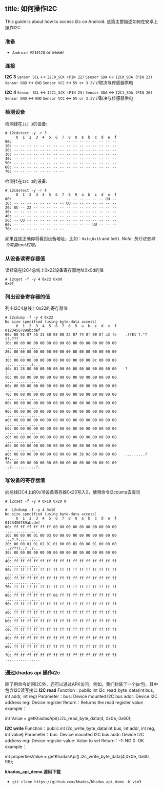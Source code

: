 title: 如何操作I2C 
---


This guide is about how to access i2c on Android.
这篇主要描述如何在安卓上操作I2C

### 准备
* `Android V210128` or newer

### 连接
**I2C 3**
`Sensor SCL` <-> `I2C0_SCK (PIN 22)`
`Sensor SDA` <-> `I2C0_SDA (PIN 23)`
`Sensor GND` <-> `GND`
`Sensor VCC` <-> `5V or 3.3V` //取决与传感器供电

**I2C 4**
`Sensor SCL` <-> `I2C1_SCK (PIN 25)`
`Sensor SDA` <-> `I2C1_SDA (PIN 26)`
`Sensor GND` <-> `GND`
`Sensor VCC` <-> `5V or 3.3V` //取决与传感器供电


### 检测设备
检测挂在`I2C 3`的设备:
```
# i2cdetect -y -r 3
     0  1  2  3  4  5  6  7  8  9  a  b  c  d  e  f
00:                         -- -- -- -- -- -- -- -- 
10: -- -- -- -- -- -- -- -- -- -- -- -- -- -- -- -- 
20: -- -- -- -- -- -- -- -- -- -- -- -- -- -- -- -- 
30: -- -- -- -- -- -- -- -- -- -- -- -- -- -- -- -- 
40: -- -- -- -- -- -- -- -- -- -- -- -- -- -- -- -- 
50: -- -- -- -- -- -- -- -- -- -- -- -- -- -- -- -- 
60: -- -- -- -- -- -- -- -- -- -- -- -- -- -- -- -- 
70: -- -- -- -- -- -- -- -- 
```
检测挂在`I2C 3`的设备:
```
# i2cdetect -y -r 4
     0  1  2  3  4  5  6  7  8  9  a  b  c  d  e  f
00:                         -- -- -- -- -- -- UU -- 
10: -- -- -- -- -- -- -- -- UU -- -- -- -- -- -- -- 
20: UU -- 22 -- -- -- -- -- -- -- -- -- -- -- -- -- 
30: -- -- -- -- -- -- -- -- -- -- -- -- -- -- -- -- 
40: -- -- -- -- -- -- -- -- -- -- -- -- -- -- -- -- 
50: -- UU -- -- -- -- -- -- -- -- -- -- -- -- -- -- 
60: -- -- -- -- -- -- -- -- -- -- -- -- UU -- -- -- 
70: -- -- -- -- -- -- -- --
```
如果连接正确你将看到设备地址，比如：`0x1e`,`0x18` and `0x51`.
*Note: 执行这些命令需要root权限。*

### 从设备读寄存器值
读挂载在I2C4总线上0x22设备寄存器地址0x0d的值
```
# i2cget -f -y 4 0x22 0x0d
0x0f
```
### 列出设备寄存器的值 
列出I2C4总线上0x22的寄存器值
```
# i2cdump -f -y 4 0x22 
No size specified (using byte-data access)
     0  1  2  3  4  5  6  7  8  9  a  b  c  d  e  f    0123456789abcdef
00: 00 91 07 45 31 60 08 00 22 07 74 0f 00 0f a2 fe    .??E1`?."?t?.???
10: 00 00 00 00 00 00 00 00 00 00 00 00 00 00 00 00    ................
20: 00 00 00 00 00 00 00 00 00 00 00 00 00 00 00 00    ................
30: 00 00 00 00 00 00 00 00 00 00 00 00 0c 00 00 00    ............?...
40: 81 28 00 00 00 00 00 00 00 00 00 00 00 00 00 00    ?(..............
50: 00 00 00 00 00 00 00 00 00 00 00 00 00 00 00 00    ................
60: 00 00 00 00 00 00 00 00 00 00 00 00 00 00 00 00    ................
70: 00 00 00 00 00 00 00 00 00 00 00 00 00 00 00 00    ................
80: 00 00 00 00 00 00 00 00 00 00 00 00 00 00 00 00    ................
90: 00 00 00 00 00 00 00 00 00 00 00 00 00 00 00 00    ................
a0: 00 00 00 00 00 00 00 00 00 00 00 00 00 00 00 00    ................
b0: 00 00 00 00 00 00 00 00 00 00 00 00 00 00 00 00    ................
c0: 00 00 00 00 00 00 00 00 00 00 00 00 00 00 00 00    ................
d0: 00 00 00 00 00 00 00 00 00 00 00 00 00 00 00 00    ................
e0: 00 00 00 00 00 00 00 00 00 90 39 0c 00 00 00 00    .........?9?....
f0: 00 00 08 00 00 00 00 00 00 00 00 00 00 00 01 00    ..?...........?.
```
### 写设备的寄存器值
向总线I2C4上的0x18设备寄存器0x20写入0，使用命令i2cdump去查询
```
# i2cset -f -y 4 0x18 0x20 0

#  i2cdump -f -y 4 0x18
No size specified (using byte-data access)
     0  1  2  3  4  5  6  7  8  9  a  b  c  d  e  f    0123456789abcdef
00: ff ff ff ff ff ff 00 00 00 00 00 00 00 00 00 00    ................
10: 00 00 00 01 00 03 00 00 00 00 00 00 00 00 00 00    ...?.?..........
20: 00 00 01 01 01 01 01 00 00 01 00 00 01 00 00 00    ..?????..?..?...
30: 00 00 00 00 00 00 00 00 00 00 00 00 00 00 00 00    ................
40: ff ff ff ff ff ff ff ff ff ff ff ff ff ff ff ff    ................
50: ff ff ff ff ff ff ff ff ff ff ff ff ff ff ff ff    ................
60: ff ff ff ff ff ff ff ff ff ff ff ff ff ff ff ff    ................
70: ff ff ff ff ff ff ff ff ff ff ff ff ff ff ff ff    ................
80: ff ff ff ff ff ff 00 ff ff ff ff ff ff ff ff ff    ................
90: ff ff ff ff ff ff ff ff ff ff ff ff ff ff ff ff    ................
a0: ff ff ff ff ff ff ff ff ff ff ff ff ff ff ff ff    ................
b0: ff ff ff ff ff ff ff ff ff ff ff ff ff ff ff ff    ................
c0: ff ff ff ff ff ff ff ff ff ff ff ff ff ff ff ff    ................
d0: ff ff ff ff ff ff ff ff ff ff ff ff ff ff ff ff    ................
e0: ff ff ff ff ff ff ff ff ff ff ff ff ff ff ff ff    ................
f0: ff ff ff ff ff ff ff ff ff ff ff ff ff ff ff ff    ................
```

### 通过khadas api 操作i2c 
除了用命令访问I2C外，还可以通过APK访问，例如，我们封装了一个jar包，其中包含I2C读写接口
**I2C read**
Function：public int i2c_read_byte_data(int bus, int addr, int reg)
Parameter：bus: Device mounted I2C bus addr: Device I2C address reg: Device register
Return：Returns the read register value
example：

int Value = getKhadasApi().i2c_read_byte_data(4, 0x0e, 0x60);

**I2C write**
Function：public int i2c_write_byte_data(int bus, int addr, int reg, int value)
Parameter：bus: Device mounted I2C bus addr: Device I2C address reg: Device register value: Value to set
Return：-1: NG 0: OK
example：

int propertiesValue = getKhadasApi().i2c_write_byte_data(4,0x0e, 0x60, 96);

**khadas_api_demo 源码下载**
* `git clone https://github.com/khadas/khadas_api_demo -b vim3` 


